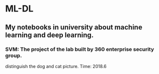 # ML-DL
## My notebooks in university about machine learning and deep learning.
### SVM: The project of the lab built by 360 enterprise security group.
distinguish the dog and cat picture.
Time: 2018.6
